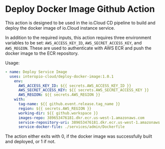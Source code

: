 # Deploy Docker Image Github Action

This action is designed to be used in the io.Cloud CD pipeline to build and deploy the docker image of io.Cloud instance service.

In addition to the required inputs, this action requires three environment variables to be set: `AWS_ACCESS_KEY_ID`, `AWS_SECRET_ACCESS_KEY`, and `AWS_REGION`. These are used to authenticate with AWS ECR and push the docker image to the ECR repository.

Usage:
```yaml
- name: Deploy Service Image
  uses: interopio-cloud/deploy-docker-image:1.0.1
    env:
      AWS_ACCESS_KEY_ID: ${{ secrets.AWS_ACCESS_KEY_ID }}
      AWS_SECRET_ACCESS_KEY: ${{ secrets.AWS_SECRET_ACCESS_KEY }}
      AWS_REGION: ${{ secrets.AWS_REGION }}
    with:
      tag-name: ${{ github.event.release.tag_name }}
      region: ${{ secrets.AWS_REGION }}
      working-dir: ${{ github.workspace }}
      images-repo: 389653476181.dkr.ecr.us-west-1.amazonaws.com
      service-repository-uri: 389653476181.dkr.ecr.us-west-1.amazonaws.com/acme-wealth/admin
      service-docker-file: ./services/admin/Dockerfile
```

The action either exits with 0, if the docker image was successfully built and deployed, or 1 if not.
